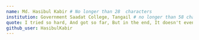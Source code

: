 ```yaml
---
name: Md. Hasibul Kabir # No longer than 28  characters
institution: Government Saadat College, Tangail # no longer than 58 characters
quote: I tried so hard, And got so far, But in the end, It doesn't even matter... - Shimul Mondal # no longer than 100 characters, avoid using quotes(") to guarantee the format remains the same.
github_user: HasibulKabir
---
```

